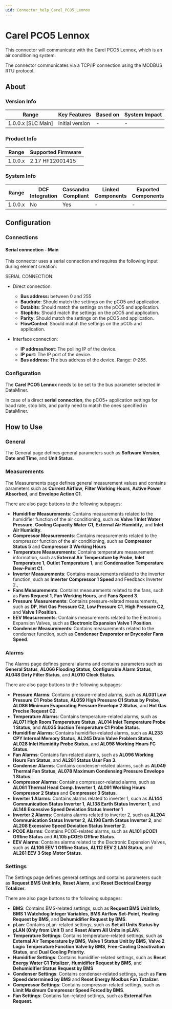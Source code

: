 ```yaml
---
uid: Connector_help_Carel_PCO5_Lennox
---
```


# Carel PCO5 Lennox

This connector will communicate with the Carel PCO5 Lennox, which is an air conditioning system.

The connector communicates via a TCP/IP connection using the MODBUS RTU protocol.

## About

### Version Info

| Range                | Key Features     | Based on     | System Impact     |
|----------------------|------------------|--------------|-------------------|
| 1.0.0.x \[SLC Main\] | Initial version  | \-           | \-                |

### Product Info

| Range     | Supported Firmware     |
|-----------|------------------------|
| 1.0.0.x   | 2.17 HF12001415        |

### System Info

| Range     | DCF Integration     | Cassandra Compliant     | Linked Components     | Exported Components     |
|-----------|---------------------|-------------------------|-----------------------|-------------------------|
| 1.0.0.x   | No                  | Yes                     | \-                    | \-                      |

## Configuration

### Connections

#### Serial connection - Main

This connector uses a serial connection and requires the following input during element creation:

SERIAL CONNECTION:

- Direct connection:

  - **Bus address:** between 0 and 255
  - **Baudrate**: Should match the settings on the pCO5 and application.
  - **Databits**: Should match the settings on the pCO5 and application.
  - **Stopbits**: Should match the settings on the pCO5 and application.
  - **Parity**: Should match the settings on the pCO5 and application.
  - **FlowControl**: Should match the settings on the pCO5 and application.

- Interface connection:

  - **IP address/host**: The polling IP of the device.
  - **IP port**: The IP port of the device.
  - **Bus address**: The bus address of the device. Range: *0-255*.

### Configuration

The **Carel PCO5 Lennox** needs to be set to the bus parameter selected in DataMiner.

In case of a direct **serial connection**, the pCO5+ application settings for baud rate, stop bits, and parity need to match the ones specified in DataMiner.

## How to Use

### General

The General page defines general parameters such as **Software Version**, **Date and Time**, and **Unit Status**.

### Measurements

The Measurements page defines general measurement values and contains parameters such as **Current Airflow**, **Filter Working Hours**, **Active Power Absorbed**, and **Envelope Action C1**.

There are also page buttons to the following subpages:

- **Humidifier Measurements**: Contains measurements related to the humidifier function of the air conditioning, such as **Valve 1 Inlet Water Pressure**, **Cooling Capacity Water C1**, **External Air Humidity**, and **Inlet Air Humidity**.
- **Compressor Measurements**: Contains measurements related to the compressor function of the air conditioning, such as **Compressor Status 5** and **Compressor 3 Working Hours**
- **Temperature Measurements**: Contains temperature measurement information, such as **External Air Temperature by Probe**, **Inlet Temperature 1**, **Outlet Temperature 1**, and **Condensation Temperature Dew-Point C1**.
- **Inverter Measurements**: Contains measurements related to the inverter function, such as **Inverter Compressor 1 Speed** and Feedback Inverter 2.,
- **Fans Measurements**: Contains measurements related to the fans, such as **Fans Request 1**, **Fan Working Hours**, and **Fans Speed 3**.
- **Pressure Measurements**: Contains pressure-related measurements, such as **DP**, **Hot Gas Pressure C2**, **Low Pressure C1**, **High Pressure C2**, and **Valve 1 Position**.
- **EEV Measurements**: Contains measurements related to the Electronic Expansion Valves, such as **Electronic Expansion Valve 1 Position**.
- **Condenser Measurements**: Contains measurements related to the condenser function, such as **Condenser Evaporator or Drycooler Fans Speed**.

### Alarms

The Alarms page defines general alarms and contains parameters such as **General Status**, **AL066 Flooding Status**, **Configurable Alarm Status**, **AL048 Dirty Filter Status**, and **AL010 Clock Status**.

There are also page buttons to the following subpages:

- **Pressure Alarms**: Contains pressure-related alarms, such as **AL031 Low Pressure C1 Probe Status**, **AL059 High Pressure C1 Status by Probe**, **AL086 Minimum Evaporating Pressure Envelope 2 Status**, and **Hot Gas Precise Request C2**.
- **Temperature Alarms**: Contains temperature-related alarms, such as **AL071 High Room Temperature Status**, **AL014 Inlet Temperature Probe 1 Status**, and **AL035 Suction Temperature C1 Probe Status**.
- **Humidifier Alarms**: Contains humidifier-related alarms, such as **AL233 CPY Internal Memory Status**, **AL245 Drain Valve Problem Status**, **AL028 Inlet Humidity Probe Status**, and **AL098 Working Hours FC Status**.
- **Fan Alarms**: Contains fan-related alarms, such as **AL096 Working Hours Fan Status**, and **AL281 Status User Fan 3**.
- **Condenser Alarms**: Contains condenser-related alarms, such as **AL049 Thermal Fan Status**, **AL078 Maximum Condensing Pressure Envelope 1 Status**.
- **Compressor Alarms**: Contains compressor-related alarms, such as **AL061 Thermal Head Comp. Inverter 1**, **AL091 Working Hours Compressor 2 Status** and **Compressor 3 Status**.
- **Inverter 1 Alarms**: Contains alarms related to inverter 1, such as **AL144 Communication Status Inverter 1**, **AL138 Earth Status Inverter 1**, and **AL148 Excessive Speed Deviation Status Inverter 1**
- **Inverter 2 Alarms**: Contains alarms related to inverter 2, such as **AL204 Communication Status Inverter 2**, **AL198 Earth Status Inverter 2**, and **AL208 Excessive Speed Deviation Status Inverter 2**.
- **PCOE Alarms**: Contains PCOE-related alarms, such as **AL101 pCOE1 Offline Status** and **AL105 pCOE5 Offline Status**.
- **EEV Alarms**: Contains alarms related to the Electronic Expansion Valves, such as **AL106 EEV 1 Offline Status**, **AL112 EEV 2 LAN Status**, and **AL261 EEV 3 Step Motor Status**.

### Settings

The Settings page defines general settings and contains parameters such as **Request BMS Unit Info**, **Reset Alarm**, and **Reset Electrical Energy Totalizer**.

There are also page buttons to the following subpages:

- **BMS**: Contains BMS-related settings, such as **Request BMS Unit Info**, **BMS 1 Watchdog Integer Variables**, **BMS Airflow Set-Point**, **Heating Request by BMS**, and **Dehumidifier Request by BMS**.
- **pLan**: Contains pLan-related settings, such as **Set all Units Status by pLAN (Only from Unit 1)** and **Reset Alarm All Units in pLAN**.
- **Temperature Settings**: Contains temperature-related settings, such as **External Air Temperature by BMS**, **Valve 1 Status Unit by BMS**, **Valve 2 Logic Temperature Function Valve by BMS**, **Free-Cooling Deactivation Status**, and **Dual Cooling Priority**.
- **Humidifier Settings**: Contains humidifier-related settings, such as **Reset Energy Water C1 Totalizer**, **Humidifier Request by BMS**, and **Dehumidifier Status Request by BMS**
- **Condenser Settings**: Contains condenser-related settings, such as **Fans Speed determined by BMS** and **Reset Energy Modbus Fan Totalizer**.
- **Compressor Settings**: Contains compressor-related settings, such as **Limit Maximum Compressor Speed Forced by BMS**.
- **Fan Settings**: Contains fan-related settings, such as **External Fan Request**.
